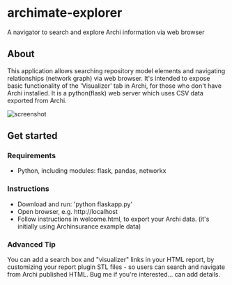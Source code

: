 # archimate-explorer
A navigator to search and explore Archi information via web browser

## About
This application allows searching repository model elements and navigating relationships (network graph) via web browser. It's intended to expose basic functionality of the 'Visualizer' tab in Archi, for those who don't have Archi installed. It is a python(flask) web server which uses CSV data exported from Archi. 

![screenshot](https://raw.githubusercontent.com/steve-vincent/archimate-explorer/master/screen.png "Screenshot")

## Get started

### Requirements
* Python, including modules: flask, pandas, networkx

### Instructions
- Download and run: 'python flaskapp.py'
- Open browser, e.g. http://localhost
- Follow instructions in welcome.html, to export your Archi data. (it's initially using Archinsurance example data)

### Advanced Tip
You can add a search box and "visualizer" links in your HTML report, by customizing your report plugin STL files - so users can search and navigate from Archi published HTML. Bug me if you're interested... can add details.
